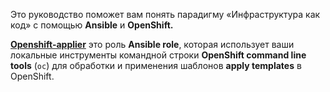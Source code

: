 Это руководство поможет вам понять парадигму «Инфраструктура как код» с помощью **Ansible** и **OpenShift.**
 
[**Openshift-applier**](https://github.com/redhat-cop/openshift-applier.git) это роль **Ansible role**, которая использует ваши локальные инструменты командной строки **OpenShift command line tools** (`oc`) для обработки и применения шаблонов **apply templates** в OpenShift. 